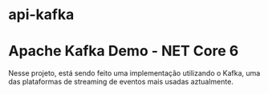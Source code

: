 # api-kafka 

# Apache Kafka Demo - NET Core 6
Nesse projeto, está sendo feito uma implementação utilizando o Kafka, uma das plataformas de streaming de eventos  mais usadas aztualmente.
